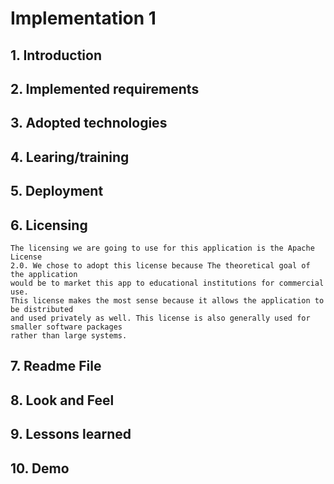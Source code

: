 # Implementation 1

## 1. Introduction

## 2. Implemented requirements

## 3. Adopted technologies

## 4. Learing/training

## 5. Deployment

## 6. Licensing
	The licensing we are going to use for this application is the Apache License
	2.0. We chose to adopt this license because The theoretical goal of the application
	would be to market this app to educational institutions for commercial use.
	This license makes the most sense because it allows the application to be distributed
	and used privately as well. This license is also generally used for smaller software packages
	rather than large systems.

## 7. Readme File

## 8. Look and Feel

## 9. Lessons learned

## 10. Demo